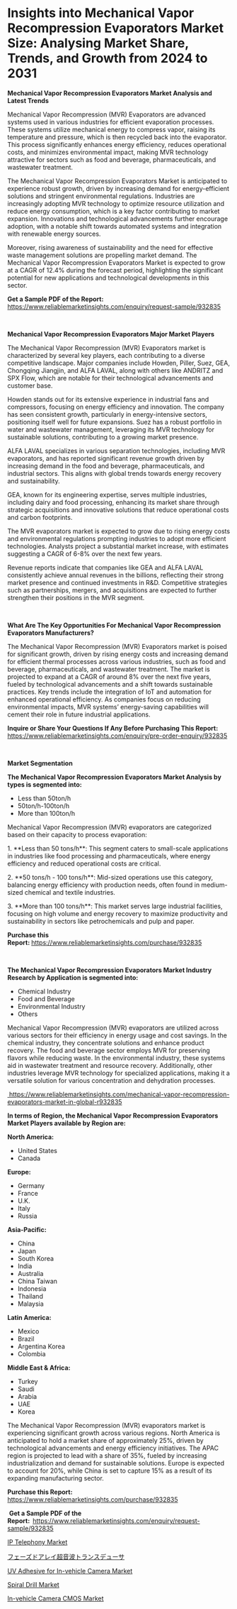 <p><h1>Insights into Mechanical Vapor Recompression Evaporators Market Size: Analysing Market Share, Trends, and Growth from 2024 to 2031</h1></p><p><strong>Mechanical Vapor Recompression Evaporators Market Analysis and Latest Trends</strong></p>
<p><p>Mechanical Vapor Recompression (MVR) Evaporators are advanced systems used in various industries for efficient evaporation processes. These systems utilize mechanical energy to compress vapor, raising its temperature and pressure, which is then recycled back into the evaporator. This process significantly enhances energy efficiency, reduces operational costs, and minimizes environmental impact, making MVR technology attractive for sectors such as food and beverage, pharmaceuticals, and wastewater treatment.</p><p>The Mechanical Vapor Recompression Evaporators Market is anticipated to experience robust growth, driven by increasing demand for energy-efficient solutions and stringent environmental regulations. Industries are increasingly adopting MVR technology to optimize resource utilization and reduce energy consumption, which is a key factor contributing to market expansion. Innovations and technological advancements further encourage adoption, with a notable shift towards automated systems and integration with renewable energy sources. </p><p>Moreover, rising awareness of sustainability and the need for effective waste management solutions are propelling market demand. The Mechanical Vapor Recompression Evaporators Market is expected to grow at a CAGR of 12.4% during the forecast period, highlighting the significant potential for new applications and technological developments in this sector.</p></p>
<p><strong>Get a Sample PDF of the Report:&nbsp;</strong> <a href="https://www.reliablemarketinsights.com/enquiry/request-sample/932835">https://www.reliablemarketinsights.com/enquiry/request-sample/932835</a></p>
<p>&nbsp;</p>
<p><strong>Mechanical Vapor Recompression Evaporators Major Market Players</strong></p>
<p><p>The Mechanical Vapor Recompression (MVR) Evaporators market is characterized by several key players, each contributing to a diverse competitive landscape. Major companies include Howden, Piller, Suez, GEA, Chongqing Jiangjin, and ALFA LAVAL, along with others like ANDRITZ and SPX Flow, which are notable for their technological advancements and customer base.</p><p>Howden stands out for its extensive experience in industrial fans and compressors, focusing on energy efficiency and innovation. The company has seen consistent growth, particularly in energy-intensive sectors, positioning itself well for future expansions. Suez has a robust portfolio in water and wastewater management, leveraging its MVR technology for sustainable solutions, contributing to a growing market presence.</p><p>ALFA LAVAL specializes in various separation technologies, including MVR evaporators, and has reported significant revenue growth driven by increasing demand in the food and beverage, pharmaceuticals, and industrial sectors. This aligns with global trends towards energy recovery and sustainability.</p><p>GEA, known for its engineering expertise, serves multiple industries, including dairy and food processing, enhancing its market share through strategic acquisitions and innovative solutions that reduce operational costs and carbon footprints.</p><p>The MVR evaporators market is expected to grow due to rising energy costs and environmental regulations prompting industries to adopt more efficient technologies. Analysts project a substantial market increase, with estimates suggesting a CAGR of 6-8% over the next few years.</p><p>Revenue reports indicate that companies like GEA and ALFA LAVAL consistently achieve annual revenues in the billions, reflecting their strong market presence and continued investments in R&D. Competitive strategies such as partnerships, mergers, and acquisitions are expected to further strengthen their positions in the MVR segment.</p></p>
<p>&nbsp;</p>
<p><strong>What Are The Key Opportunities For Mechanical Vapor Recompression Evaporators Manufacturers?</strong></p>
<p><p>The Mechanical Vapor Recompression (MVR) Evaporators market is poised for significant growth, driven by rising energy costs and increasing demand for efficient thermal processes across various industries, such as food and beverage, pharmaceuticals, and wastewater treatment. The market is projected to expand at a CAGR of around 8% over the next five years, fueled by technological advancements and a shift towards sustainable practices. Key trends include the integration of IoT and automation for enhanced operational efficiency. As companies focus on reducing environmental impacts, MVR systems’ energy-saving capabilities will cement their role in future industrial applications.</p></p>
<p><strong>Inquire or Share Your Questions If Any Before Purchasing This Report:</strong> <a href="https://www.reliablemarketinsights.com/enquiry/pre-order-enquiry/932835">https://www.reliablemarketinsights.com/enquiry/pre-order-enquiry/932835</a></p>
<p>&nbsp;</p>
<p><strong>Market Segmentation</strong></p>
<p><strong>The Mechanical Vapor Recompression Evaporators Market Analysis by types is segmented into:</strong></p>
<p><ul><li>Less than 50ton/h</li><li>50ton/h-100ton/h</li><li>More than 100ton/h</li></ul></p>
<p><p>Mechanical Vapor Recompression (MVR) evaporators are categorized based on their capacity to process evaporation: </p><p>1. **Less than 50 tons/h**: This segment caters to small-scale applications in industries like food processing and pharmaceuticals, where energy efficiency and reduced operational costs are critical.</p><p>  </p><p>2. **50 tons/h - 100 tons/h**: Mid-sized operations use this category, balancing energy efficiency with production needs, often found in medium-sized chemical and textile industries.</p><p>3. **More than 100 tons/h**: This market serves large industrial facilities, focusing on high volume and energy recovery to maximize productivity and sustainability in sectors like petrochemicals and pulp and paper.</p></p>
<p><strong>Purchase this Report:&nbsp;</strong><a href="https://www.reliablemarketinsights.com/purchase/932835">https://www.reliablemarketinsights.com/purchase/932835</a></p>
<p>&nbsp;</p>
<p><strong>The Mechanical Vapor Recompression Evaporators Market Industry Research by Application is segmented into:</strong></p>
<p><ul><li>Chemical Industry</li><li>Food and Beverage</li><li>Environmental Industry</li><li>Others</li></ul></p>
<p><p>Mechanical Vapor Recompression (MVR) evaporators are utilized across various sectors for their efficiency in energy usage and cost savings. In the chemical industry, they concentrate solutions and enhance product recovery. The food and beverage sector employs MVR for preserving flavors while reducing waste. In the environmental industry, these systems aid in wastewater treatment and resource recovery. Additionally, other industries leverage MVR technology for specialized applications, making it a versatile solution for various concentration and dehydration processes.</p></p>
<p><a href="https://www.reliablemarketinsights.com/mechanical-vapor-recompression-evaporators-market-in-global-r932835">&nbsp;https://www.reliablemarketinsights.com/mechanical-vapor-recompression-evaporators-market-in-global-r932835</a></p>
<p><strong>In terms of Region, the Mechanical Vapor Recompression Evaporators Market Players available by Region are:</strong></p>
<p>
    <p> <strong> North America: </strong>
        <ul>
            <li>United States</li>
            <li>Canada</li>
        </ul>
        </p> 
    <p> <strong> Europe: </strong>
        <ul>
            <li>Germany</li>
            <li>France</li>
            <li>U.K.</li>
            <li>Italy</li>
            <li>Russia</li>
        </ul>
        </p> 
    <p> <strong> Asia-Pacific: </strong>
        <ul>
            <li>China</li>
            <li>Japan</li>
            <li>South Korea</li>
            <li>India</li>
            <li>Australia</li>
            <li>China Taiwan</li>
            <li>Indonesia</li>
            <li>Thailand</li>
            <li>Malaysia</li>
        </ul>
        </p> 
    <p> <strong> Latin America: </strong>
        <ul>
            <li>Mexico</li>
            <li>Brazil</li>
            <li>Argentina Korea</li>
            <li>Colombia</li>
        </ul>
        </p> 
    <p> <strong> Middle East & Africa: </strong>
        <ul>
            <li>Turkey</li>
            <li>Saudi</li>
            <li>Arabia</li>
            <li>UAE</li>
            <li>Korea</li>
        </ul>
    </p>
    </p>
<p><p>The Mechanical Vapor Recompression (MVR) evaporators market is experiencing significant growth across various regions. North America is anticipated to hold a market share of approximately 25%, driven by technological advancements and energy efficiency initiatives. The APAC region is projected to lead with a share of 35%, fueled by increasing industrialization and demand for sustainable solutions. Europe is expected to account for 20%, while China is set to capture 15% as a result of its expanding manufacturing sector.</p></p>
<p><strong>Purchase this Report: </strong><a href="https://www.reliablemarketinsights.com/purchase/932835">https://www.reliablemarketinsights.com/purchase/932835</a></p>
<p>&nbsp;<strong>Get a Sample PDF of the Report:&nbsp;&nbsp;</strong><a href="https://www.reliablemarketinsights.com/enquiry/request-sample/932835">https://www.reliablemarketinsights.com/enquiry/request-sample/932835</a></p>
<p><strong></strong></p>
<p><p><a href="https://www.linkedin.com/pulse/global-ip-telephony-market-product-type-application-region-companies-kunvf?trackingId=Xn4yu3gPRbCnUvIQcjw57Q%3D%3D">IP Telephony Market</a></p><p><a href="https://medium.com/@terisa30p/phased-array-ultrasonic-transducer-346c164632ff">フェーズドアレイ超音波トランスデューサ</a></p><p><a href="https://issuu.com/reportprime-2/docs/uv-adhesive-for-in-vehicle-camera-m_fbfb9fd63fae75">UV Adhesive for In-vehicle Camera Market</a></p><p><a href="https://medium.com/@benjamin.kelly9076/the-global-spiral-drill-market-identifies-drivers-restraints-opportunities-and-trends-c0733b9e95e6">Spiral Drill Market</a></p><p><a href="https://issuu.com/reportprime-2/docs/in-vehicle-camera-cmos-market-size-_f9378e5e0ca966">In-vehicle Camera CMOS Market</a></p></p>